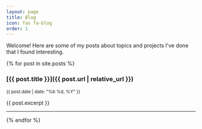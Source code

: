 ```yaml
---
layout: page
title: Blog
icon: fas fa-blog
order: 1
---
```




<!-- ---
layout: page
title: Blog
icon: fas fa-blog
order: 1
--- -->

Welcome! Here are some of my posts about topics and projects I've done that I found interesting.

{% for post in site.posts %}
### [{{ post.title }}]({{ post.url | relative_url }})
<small>{{ post.date | date: "%b %d, %Y" }}</small>

{{ post.excerpt }}

---
{% endfor %}
